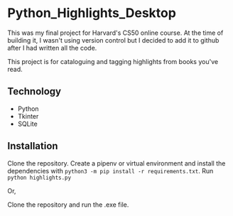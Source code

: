 # Python_Highlights_Desktop
This was my final project for Harvard's CS50 online course. At the time of building it, I wasn't using version control but I decided to add it to github after I had written all the code. 

This project is for cataloguing and tagging highlights from books you've read.

## Technology
- Python
- Tkinter
- SQLite

## Installation
Clone the repository. Create a pipenv or virtual environment and install the dependencies with `python3 -m pip install -r requirements.txt`.
Run `python highlights.py`

Or, 

Clone the repository and run the .exe file. 
